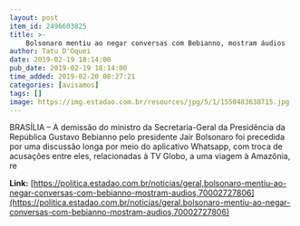 ```yaml
---
layout: post
item_id: 2496603825
title: >-
    Bolsonaro mentiu ao negar conversas com Bebianno, mostram áudios
author: Tatu D'Oquei
date: 2019-02-19 18:14:00
pub_date: 2019-02-19 18:14:00
time_added: 2019-02-20 08:27:21
categories: [avisamos]
tags: []
image: https://img.estadao.com.br/resources/jpg/5/1/1550483638715.jpg
---
```


BRASÍLIA – A demissão do ministro da Secretaria-Geral da Presidência da República Gustavo Bebianno pelo presidente Jair Bolsonaro foi precedida por uma discussão longa por meio do aplicativo Whatsapp, com troca de acusações entre eles, relacionadas à TV Globo, a uma viagem à Amazônia, re

**Link:** [https://politica.estadao.com.br/noticias/geral,bolsonaro-mentiu-ao-negar-conversas-com-bebianno-mostram-audios,70002727806](https://politica.estadao.com.br/noticias/geral,bolsonaro-mentiu-ao-negar-conversas-com-bebianno-mostram-audios,70002727806)

